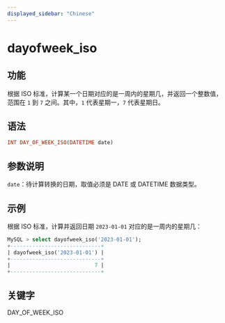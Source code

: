 ```yaml
---
displayed_sidebar: "Chinese"
---
```


# dayofweek_iso

## 功能

根据 ISO 标准，计算某一个日期对应的是一周内的星期几，并返回一个整数值，范围在 `1` 到 `7` 之间。其中，`1` 代表星期一，`7` 代表星期日。

## 语法

```Haskell
INT DAY_OF_WEEK_ISO(DATETIME date)
```

## 参数说明

`date`：待计算转换的日期，取值必须是 DATE 或 DATETIME 数据类型。

## 示例

根据 ISO 标准，计算并返回日期 `2023-01-01` 对应的是一周内的星期几：

```SQL
MySQL > select dayofweek_iso('2023-01-01');
+-----------------------------+
| dayofweek_iso('2023-01-01') |
+-----------------------------+
|                           7 |
+-----------------------------+
```

## 关键字

DAY_OF_WEEK_ISO